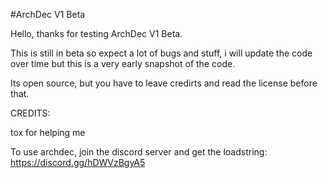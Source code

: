 #ArchDec V1 Beta

Hello, thanks for testing ArchDec V1 Beta.

This is still in beta so expect a lot of bugs and stuff, i will update the code over time but this is a very early snapshot of the code.

Its open source, but you have to leave credirts and read the license before that.


CREDITS:

tox for helping me

To use archdec, join the discord server and get the loadstring:
https://discord.gg/hDWVzBgyA5

